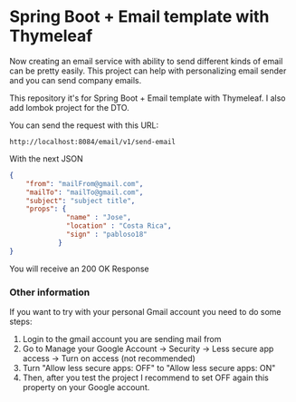 # Spring Boot + Email template with Thymeleaf

Now creating an email service with ability to send different kinds of email can be pretty easily. This project can help with personalizing email sender and you can send company emails.

This repository it's for Spring Boot + Email template with Thymeleaf.
I also add lombok project for the DTO.

You can send the request with this URL:

`http://localhost:8084/email/v1/send-email`

With the next JSON

```json
{
	"from": "mailFrom@gmail.com",
	"mailTo": "mailTo@gmail.com",
	"subject": "subject title",
	"props": {
			  "name" : "Jose",
			  "location" : "Costa Rica",
			  "sign" : "pabloso18"
			}
}
```

You will receive an 200 OK Response

### Other information

If you want to try with your personal Gmail account you need to do some steps:
1. Login to the gmail account you are sending mail from
2. Go to Manage your Google Account -> Security -> Less secure app access -> Turn on access (not recommended)
3. Turn "Allow less secure apps: OFF" to "Allow less secure apps: ON"
4. Then, after you test the project I recommend to set OFF again this property on your Google account.
